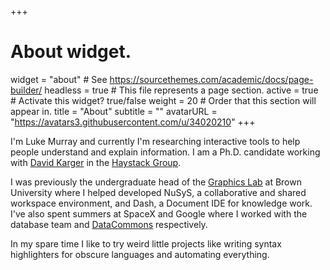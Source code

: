 +++
# About widget.
widget = "about"  # See https://sourcethemes.com/academic/docs/page-builder/
headless = true  # This file represents a page section.
active = true  # Activate this widget? true/false
weight = 20  # Order that this section will appear in.
title = "About"
subtitle = ""
avatarURL = "https://avatars3.githubusercontent.com/u/34020210"
+++

I'm Luke Murray and currently I'm researching interactive tools to help people
understand and explain information. I am a Ph.D. candidate working with
[David Karger](https://en.wikipedia.org/wiki/David_Karger) in the
[Haystack Group](http://haystack.csail.mit.edu).

I was previously the undergraduate head of the [Graphics
Lab](http://cs.brown.edu/research/ptc/#/) at Brown University where I helped
developed NuSyS, a collaborative and shared workspace environment, and Dash,
a Document IDE for knowledge work. I've also spent summers at SpaceX and
Google where I worked with the database team and
[DataCommons](http://datacommons.org/) respectively.

In my spare time I like to try weird little projects like writing syntax highlighters for obscure languages and automating everything.
